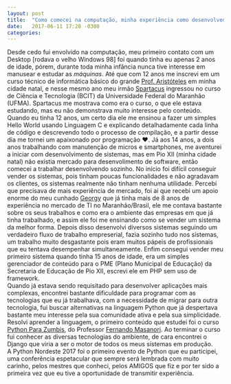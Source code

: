 ```yaml
---
layout: post
title:  "Como comecei na computação, minha experiência como desenvolvedor e apoio da Comunidade Python (Lighting Talk) - Python Nordeste 2017"
date:   2017-06-11 17:28 -0300
categories: 
---
```

Desde cedo fui envolvido na computação, meu primeiro contato com um Desktop [rodava o velho Windows 98] foi quando tinha eu apenas 2 anos de idade, pórem, durante toda minha infância nunca tive interesse em manusear e estudar as *máquinas*. Até que com 12 anos me inscrevi em um curso técnico de informática básico do grande [Prof. Aristóteles](https://www.facebook.com/aristoteles.macielcoelho) em minha cidade natal, e nesse mesmo ano meu irmão [Spartacus](https://www.instagram.com/spartacus.souza) ingressou no curso de Ciência e Tecnologia (BCIT) da Universidade Federal do Maranhão (UFMA). Spartacus me mostrava como era o curso, o que ele estava estudando, mas eu não demonstrava muito interesse pelo conteúdo. Quando eu tinha 12 anos, um certo dia ele me ensinou a fazer um simples Hello World usando Linguagem C e explicando detalhadamente cada linha de código e descrevendo todo o processo de compilação, e a partir desse dia me tornei um apaixonado por programação :heart:.
Já aos 14 anos, a dois anos trabalhando com manutenção de micros e smartphones, me aventurei a iniciar com desenvolvimento de sistemas, mas em Pio XII (minha cidade natal) não existia mercado para desenvolimento de software, então comecei a trabalhar desenvolvendo sozinho. No início foi difícil conseguir vender os sistemas, pois tinham poucas funcionalidades e não agradavam os clientes, os sistemas realmente não tinham nenhuma utilidade. Percebí que precisava de mais experiência de mercado, foi aí que recebi um apoio enorme do meu cunhado [Georgy](https://www.facebook.com/geopassos) que já tinha mais de 8 anos de experiência no mercado de TI no Maranhão/Brasil, ele me contava bastante sobre os seus trabalhos e como era o ambiente das empresas em que já tinha trabalhado, e assim ele foi me ensinando como se vender um sistema da melhor forma. Depois disso desenvolvi diversos sistemas seguindo um verdadeiro fluxo de trabalho empreserial, fazia sozinho tudo nos sistemas, um trabalho muito desgastante pois eram muitos pápeis de profissionais que eu tentava desempenhar simultaneamente. Enfim consegui vender meu primeiro sistema quando tinha 15 anos de idade, era um simples gerenciador de conteúdo para o PME (Plano Municipal de Educação) da Secretaria de Educação de Pio XII, escrevi ele em PHP sem uso de framework.  
Quando já estava sendo requisitado para desenvolver aplicações mais complexas, encontrei bastante dificuldade para programar com as tecnologias que eu já trabalhava, com a necessidade de migrar para outra tecnologia, fui buscar alternativas na linguagem Python que já despertava bastante meu interesse pela sua comunidade ativa e pela sua simplicidade. Resolvi aprender a linguagem, o primeiro conteúdo que estudei foi o curso [Python Para Zumbis](https://www.youtube.com/channel/UCripRddD4BnaMcU833ExuwA), do Professor [Fernando Masanori](https://www.facebook.com/fmasanori). Ao terminar o curso fui conhecer as diversas tecnologias do ambiente, de cara encontrei o Django que viria a ser o motor de todos os meus sistemas em produção.  
A Python Nordeste 2017 foi o primeiro evento de Python que eu participei, uma conferência espetacular que sempre será lembrada com muito carinho, pelos mestres que conheci, pelos AMIGOS que fiz e por ter sido a primeira vez que eu tive a oportunidade de transmitir experiência.